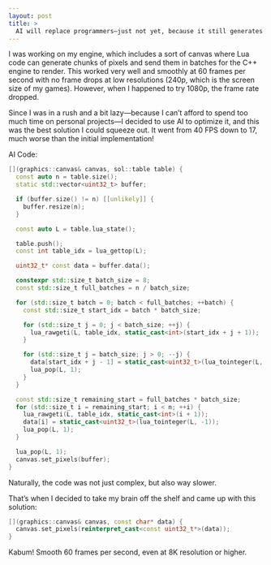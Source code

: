 ```yaml
---
layout: post
title: >
  AI will replace programmers—just not yet, because it still generates very extremely inefficient code.
---
```


I was working on my engine, which includes a sort of canvas where Lua code can generate chunks of pixels and send them in batches for the C++ engine to render.
This worked very well and smoothly at 60 frames per second with no frame drops at low resolutions (240p, which is the screen size of my games).
However, when I happened to try 1080p, the frame rate dropped.

Since I was in a rush and a bit lazy—because I can’t afford to spend too much time on personal projects—I decided to use AI to optimize it, and this was the best solution I could squeeze out.
It went from 40 FPS down to 17, much worse than the initial implementation!

AI Code:

```c++
[](graphics::canvas& canvas, sol::table table) {
  const auto n = table.size();
  static std::vector<uint32_t> buffer;

  if (buffer.size() != n) [[unlikely]] {
    buffer.resize(n);
  }

  const auto L = table.lua_state();

  table.push();
  const int table_idx = lua_gettop(L);

  uint32_t* const data = buffer.data();

  constexpr std::size_t batch_size = 8;
  const std::size_t full_batches = n / batch_size;

  for (std::size_t batch = 0; batch < full_batches; ++batch) {
    const std::size_t start_idx = batch * batch_size;

    for (std::size_t j = 0; j < batch_size; ++j) {
      lua_rawgeti(L, table_idx, static_cast<int>(start_idx + j + 1));
    }

    for (std::size_t j = batch_size; j > 0; --j) {
      data[start_idx + j - 1] = static_cast<uint32_t>(lua_tointeger(L, -1));
      lua_pop(L, 1);
    }
  }

  const std::size_t remaining_start = full_batches * batch_size;
  for (std::size_t i = remaining_start; i < n; ++i) {
    lua_rawgeti(L, table_idx, static_cast<int>(i + 1));
    data[i] = static_cast<uint32_t>(lua_tointeger(L, -1));
    lua_pop(L, 1);
  }

  lua_pop(L, 1);
  canvas.set_pixels(buffer);
}
```

Naturally, the code was not just complex, but also way slower.

That’s when I decided to take my brain off the shelf and came up with this solution:

```cpp
[](graphics::canvas& canvas, const char* data) {
  canvas.set_pixels(reinterpret_cast<const uint32_t*>(data));
}
```

Kabum! Smooth 60 frames per second, even at 8K resolution or higher.
